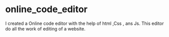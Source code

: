 # online_code_editor
  I created a Online code editor with the help of html ,Css , ans Js. This editor do all the work of editing of a website.
 
